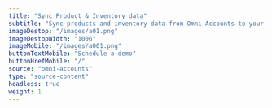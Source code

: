 ```yaml
---
title: "Sync Product & Inventory data"
subtitle: "Sync products and inventory data from Omni Accounts to your sales channel(s)"
imageDestop: "/images/a01.png"
imageDestopWidth: "1006"
imageMobile: "/images/a001.png"
buttonTextMobile: "Schedule a demo"
buttonHrefMobile: "/"
source: "omni-accounts"
type: "source-content"
headless: true
weight: 1
---
```

